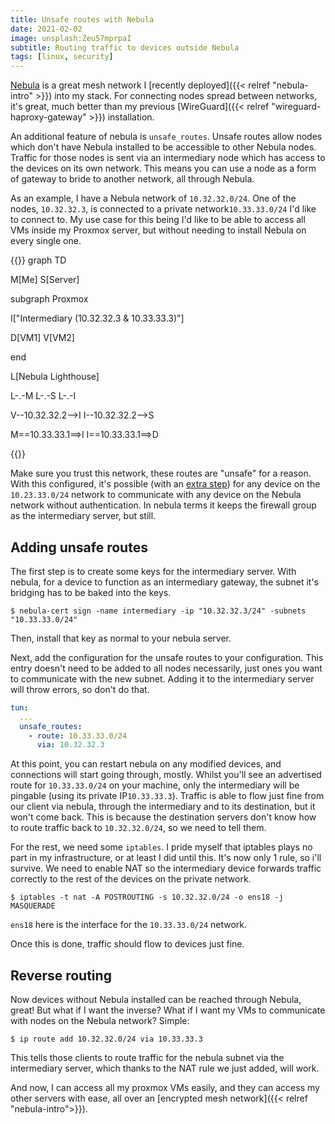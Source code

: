```yaml
---
title: Unsafe routes with Nebula
date: 2021-02-02
image: unsplash:Zeu57mprpaI
subtitle: Routing traffic to devices outside Nebula
tags: [linux, security]
---
```


[Nebula](https://github.com/slackhq/nebula) is a great mesh network I [recently deployed]({{< relref "nebula-intro" >}}) into my stack. For connecting nodes spread between networks, it's great, much better than my previous [WireGuard]({{< relref "wireguard-haproxy-gateway" >}}) installation.

An additional feature of nebula is `unsafe_routes`. Unsafe routes allow nodes which don't have Nebula installed to be accessible to other Nebula nodes. Traffic for those nodes is sent via an intermediary node which has access to the devices on its own network. This means you can use a node as a form of gateway to bride to another network, all through Nebula.

As an example, I have a Nebula network of `10.32.32.0/24`. One of the nodes, `10.32.32.3`, is connected to a private network`10.33.33.0/24` I'd like to connect to. My use case for this being I'd like to be able to access all VMs inside my Proxmox server, but without needing to install Nebula on every single one.

{{<mermaid caption="Intended network setup">}}
graph TD

M[Me]
S[Server]

subgraph Proxmox

I["Intermediary (10.32.32.3 & 10.33.33.3)"]

D[VM1]
V[VM2]

end

L[Nebula Lighthouse]

L-.-M
L-.-S
L-.-I

V--10.32.32.2-->I
I--10.32.32.2-->S


M==10.33.33.1==>I
I==10.33.33.1==>D

{{</mermaid>}}

Make sure you trust this network, these routes are "unsafe" for a reason. With this configured, it's possible (with an [extra step](#reverse-routing)) for any device on the `10.23.33.0/24` network to communicate with any device on the Nebula network without authentication. In nebula terms it keeps the firewall group as the intermediary server, but still.

## Adding unsafe routes

The first step is to create some keys for the intermediary server. With nebula, for a device to function as an intermediary gateway, the subnet it's bridging has to be baked into the keys.

```
$ nebula-cert sign -name intermediary -ip "10.32.32.3/24" -subnets "10.33.33.0/24"
```

Then, install that key as normal to your nebula server.

Next, add the configuration for the unsafe routes to your configuration. This entry doesn't need to be added to all nodes necessarily, just ones you want to communicate with the new subnet. Adding it to the intermediary server will throw errors, so don't do that.

```yml
tun:
  ...
  unsafe_routes:
    - route: 10.33.33.0/24
      via: 10.32.32.3
```

At this point, you can restart nebula on any modified devices, and connections will start going through, mostly. Whilst you'll see an advertised route for `10.33.33.0/24` on your machine, only the intermediary will be pingable (using its private IP`10.33.33.3`). Traffic is able to flow just fine from our client via nebula, through the intermediary and to its destination, but it won't come back. This is because the destination servers don't know how to route traffic back to `10.32.32.0/24`, so we need to tell them.

For the rest, we need some `iptables`. I pride myself that iptables plays no part in my infrastructure, or at least I did until this. It's now only 1 rule, so i'll survive. We need to enable NAT so the intermediary device forwards traffic correctly to the rest of the devices on the private network.

```
$ iptables -t nat -A POSTROUTING -s 10.32.32.0/24 -o ens18 -j MASQUERADE
```
`ens18` here is the interface for the `10.33.33.0/24` network.

Once this is done, traffic should flow to devices just fine.

## Reverse routing

Now devices without Nebula installed can be reached through Nebula, great! But what if I want the inverse? What if I want my VMs to communicate with nodes on the Nebula network? Simple:

```
$ ip route add 10.32.32.0/24 via 10.33.33.3
```

This tells those clients to route traffic for the nebula subnet via the intermediary server, which thanks to the NAT rule we just added, will work.

And now, I can access all my proxmox VMs easily, and they can access my other servers with ease, all over an [encrypted mesh network]({{< relref "nebula-intro">}}).
